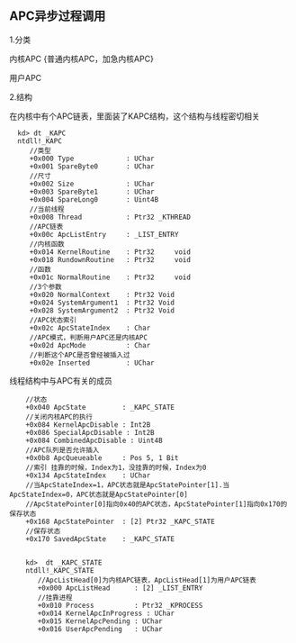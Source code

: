 APC异步过程调用
----

1.分类

内核APC  {普通内核APC，加急内核APC}

用户APC


2.结构

在内核中有个APC链表，里面装了KAPC结构，这个结构与线程密切相关

      kd> dt _KAPC
      ntdll!_KAPC
         //类型
         +0x000 Type             : UChar
         +0x001 SpareByte0       : UChar
         //尺寸
         +0x002 Size             : UChar
         +0x003 SpareByte1       : UChar
         +0x004 SpareLong0       : Uint4B
         //当前线程
         +0x008 Thread           : Ptr32 _KTHREAD
         //APC链表
         +0x00c ApcListEntry     : _LIST_ENTRY
         //内核函数
         +0x014 KernelRoutine    : Ptr32     void 
         +0x018 RundownRoutine   : Ptr32     void 
         //函数
         +0x01c NormalRoutine    : Ptr32     void 
         //3个参数
         +0x020 NormalContext    : Ptr32 Void
         +0x024 SystemArgument1  : Ptr32 Void
         +0x028 SystemArgument2  : Ptr32 Void
         //APC状态索引
         +0x02c ApcStateIndex    : Char
         //APC模式，判断用户APC还是内核APC
         +0x02d ApcMode          : Char
         //判断这个APC是否曾经被插入过
         +0x02e Inserted         : UChar

线程结构中与APC有关的成员

        //状态
        +0x040 ApcState         : _KAPC_STATE
        //关闭内核APC的执行
        +0x084 KernelApcDisable : Int2B
        +0x086 SpecialApcDisable : Int2B
        +0x084 CombinedApcDisable : Uint4B
        //APC队列是否允许插入
        +0x0b8 ApcQueueable     : Pos 5, 1 Bit
        //索引 挂靠的时候，Index为1，没挂靠的时候，Index为0
        +0x134 ApcStateIndex    : UChar
        //当ApcStateIndex=1，APC状态就是ApcStatePointer[1].当ApcStateIndex=0，APC状态就是ApcStatePointer[0]
        //ApcStatePointer[0]指向0x40的APC状态，ApcStatePointer[1]指向0x170的保存状态
        +0x168 ApcStatePointer  : [2] Ptr32 _KAPC_STATE
        //保存状态
        +0x170 SavedApcState    : _KAPC_STATE


        kd>  dt _KAPC_STATE
        ntdll!_KAPC_STATE
           //ApcListHead[0]为内核APC链表，ApcListHead[1]为用户APC链表
           +0x000 ApcListHead      : [2] _LIST_ENTRY
           //挂靠进程
           +0x010 Process          : Ptr32 _KPROCESS
           +0x014 KernelApcInProgress : UChar
           +0x015 KernelApcPending : UChar
           +0x016 UserApcPending   : UChar
